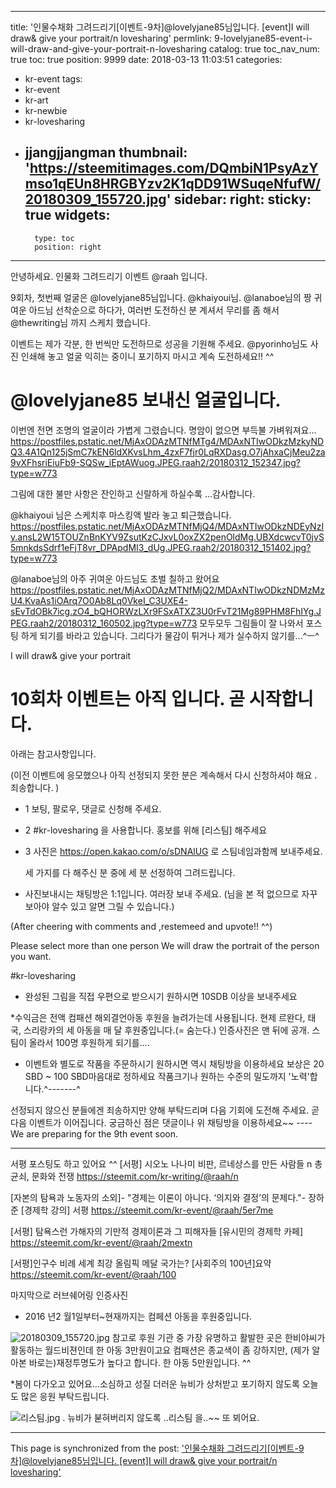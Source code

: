 
---
title: '인물수채화 그려드리기[이벤트-9차]@lovelyjane85님입니다. [event]I will draw& give your portrait/n lovesharing'
permlink: 9-lovelyjane85-event-i-will-draw-and-give-your-portrait-n-lovesharing
catalog: true
toc_nav_num: true
toc: true
position: 9999
date: 2018-03-13 11:03:51
categories:
- kr-event
tags:
- kr-event
- kr-art
- kr-newbie
- kr-lovesharing
- jjangjjangman
thumbnail: 'https://steemitimages.com/DQmbiN1PsyAzYmso1qEUn8HRGBYzv2K1qDD91WSuqeNfufW/20180309_155720.jpg'
sidebar:
    right:
        sticky: true
widgets:
    -
        type: toc
        position: right
---


안녕하세요.
인물화 그려드리기 이벤트 @raah 입니다.

9회차, 첫번째 얼굴은 @lovelyjane85님입니다. 
@khaiyoui님.
@lanaboe님의 짱 귀여운 아드님 
선착순으로 하다가, 여러번 도전하신 분 계셔서 무리를 좀
해서 @thewriting님 까지 스케치 했습니다. 

이벤트는 제가 각분, 한 번씩만 도전하므로 성공을 기원해 주세요.
@pyorinho님도 사진 인쇄해 놓고 얼굴 익히는 중이니 포기하지 마시고 계속 도전하세요!! ^^

# @lovelyjane85 보내신 얼굴입니다. 
이번엔 전면 조명의 얼굴이라 가볍게 그렸습니다. 
명암이 없으면 부득불 가벼워져요...
https://postfiles.pstatic.net/MjAxODAzMTNfMTg4/MDAxNTIwODkzMzkyNDQ3.4A1Qn125jSmC7kEN6ldXKvsLhm_4zxF7fjr0LqRXDasg.O7jAhxaCjMeu2za9vXFhsriEiuFb9-SQSw_iEptAWuog.JPEG.raah2/20180312_152347.jpg?type=w773

그림에 대한 불만 사항은 잔인하고 신랄하게 하실수록  ...감사합니다.

@khaiyoui 님은 스케치후 마스킹액 발라 놓고 퇴근했습니다.
https://postfiles.pstatic.net/MjAxODAzMTNfMjQ4/MDAxNTIwODkzNDEyNzIy.ansL2W15TOUZnBnKYV9ZsutKzCJxvL0oxZX2penOldMg.UBXdcwcvT0jvS5mnkdsSdrf1eFjT8vr_DPApdMI3_dUg.JPEG.raah2/20180312_151402.jpg?type=w773


@lanaboe님의 아주 귀여운 아드님도 초벌 칠하고 왔어요
https://postfiles.pstatic.net/MjAxODAzMTNfMjQ2/MDAxNTIwODkzNDMzMzU4.KvaAs1iOArq7O0Ab8Lq0VkeI_C3UXE4-sEvTdOBk7icg.zO4_bQHORWzLXr9FSxATXZ3U0rFvT21Mg89PHM8FhIYg.JPEG.raah2/20180312_160502.jpg?type=w773
모두모두 그림들이 잘 나와서 포스팅 하게 되기를 바라고 있습니다.
그리다가 물감이 튀거나 제가 실수하지 않기를...^ㅡ^

I will draw& give your portrait
# 10회차 이벤트는 아직 입니다. 곧 시작합니다. 

아래는 참고사항입니다.

(이전 이벤트에 응모했으나 아직 선정되지 못한 분은
계속해서 다시 신청하셔야 해요 . 죄송합니다. )

* 1 보팅, 팔로우, 댓글로 신청해 주세요.

* 2  #kr-lovesharing 을 사용합니다. 홍보를 위해 [리스팀] 해주세요

* 3 사진은 https://open.kakao.com/o/sDNAlUG 로 스팀네임과함께 보내주세요.

  세 가지를 다 해주신 분 중에  세 분 선정하여 그려드립니다. 

* 사진보내시는 채팅방은 1:1입니다. 여러장 보내 주세요.
(님을 본 적 없으므로 자꾸 보아야 알수 있고 알면 그릴 수 있습니다.)

(After cheering with comments and ,restemeed and upvote!! ^^)

Please select more than one person
We will draw the portrait of the person you want.

#kr-lovesharing
* 완성된 그림을 직접 우편으로 받으시기 원하시면  10SDB 이상을 보내주세요

*수익금은  전액  컴패션 해외결언아동 후원을 늘려가는데 사용됩니다. 
   현제 르완다, 태국, 스리랑카의 세 아동을 매 달 후원중입니다.(= 숨는다.) 인증사진은 맨 뒤에 공개. 스팀이 올라서 100명 후원하게 되기를....

* 이벤트와 별도로 작품을 주문하시기 원하시면 역시 채팅방을 이용하세요
   보상은 20 SBD ~ 100 SBD마음대로 정하세요  작품크기나 원하는 수준의 밀도까지 '노력'합니다.^-------^


선정되지 않으신 분들에겐 죄송하지만 양해 부탁드리며 다음 기회에 도전해 주세요.
곧 다음 이벤트가 이어집니다.
궁금하신 점은 댓글이나 위 채팅방을 이용하세요~~
----We are preparing for the 9th event soon.
************
서평 포스팅도 하고 있어요 ^^
[서평] 시오노 나나미 비판, 르네상스를 만든 사람들 n 총균쇠, 문화와 전쟁
https://steemit.com/kr-writing/@raah/n

[자본의 탐욕과 노동자의 소외]- "경제는 이론이 아니다. ‘의지와 결정’의 문제다."- 장하준 [경제학 강의] 서평
    https://steemit.com/kr-event/@raah/5er7me

[서평] 탐욕스런 가해자의 기만적 경제이론과 그 피해자들 [유시민의 경제학 카페]
https://steemit.com/kr-event/@raah/2mextn

 [서평]인구수 비례 세계 최강 올림픽 메달 국가는? [사회주의 100년]요약
https://steemit.com/kr-event/@raah/100

마지막으로 러브쉐어링  인증사진
* 2016 년2 월1일부터~현재까지는 컴페션 아동을 후원중입니다.

![20180309_155720.jpg](https://steemitimages.com/DQmbiN1PsyAzYmso1qEUn8HRGBYzv2K1qDD91WSuqeNfufW/20180309_155720.jpg)
참고로 후원 기관 중 가장 유명하고 활발한 곳은 한비야씨가 활동하는  월드비젼인데 한 아동 3만원이고요
컴패션은 종교색이 좀 강하지만, (제가 알아본 바로는)재정투명도가 높다고 합니다. 한 아동 5만원입니다. ^^

*봄이 다가오고 있어요...소심하고 성질 더러운 뉴비가 상처받고 포기하지 않도록
오늘도 많은 응원 부탁드립니다.

![리스팀.jpg](https://steemitimages.com/DQmYqzW3CuRqLFpzB1g4YWCFCEJBnPqCbHv5w4AtAn53Shj/%EB%A6%AC%EC%8A%A4%ED%8C%80.jpg)
. 뉴비가  붇혀버리지 않도록 ..리스팀 을..~~ 또 뵈어요.

- - -

This page is synchronized from the post: ['인물수채화 그려드리기[이벤트-9차]@lovelyjane85님입니다. [event]I will draw& give your portrait/n lovesharing'](https://steemit.com/@raah/9-lovelyjane85-event-i-will-draw-and-give-your-portrait-n-lovesharing)
